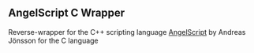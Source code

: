 AngelScript C Wrapper
-

Reverse-wrapper for the C++ scripting language [AngelScript](https://www.angelcode.com/angelscript/) by Andreas Jönsson for the C language

